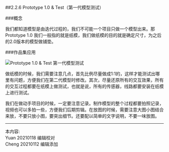 
##2.2.6 Prototype 1.0 & Test（第一代模型测试）

###概念

我们都知道模型是由迭代过程的，我们不可能一个项目只做一个模型出来。那 Prototype 1.0 我们一般指的就是纸模，我们做纸模的目的就是确定尺寸，为之后的2.0版本的模型做铺垫。


###作品集应用

![ Prototype 1.0 & Test 第一代模型测试](http://kitpic.makebi.net/2021/ard_09.jpg)

做纸模的时候，我们需要注意几点，首先比例尽量做成1:1的，这样才能测试出哪里有问题，方便我们在第二代模型时修改。其次，尽量还原所有的交互效果，所有的交互过程都要在纸模上做测试，也就是说，所有的传感器，线路都要安装在纸模上进行测试。


我们在做动手项目的时候，一定要注意记录。制作模型的整个过程都要拍照记录，视频也可以多拍一些，方便我们后期剪辑。在放图的时候，需要注意大图小图结合来放，不要只放小图，要突出细节。还要配以简单的文字说明，不要一味放图。


---
本内容:    
Yuan 20210118 编辑校对  
Cheng 20210112 编辑添加
